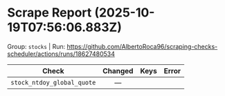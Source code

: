 # Scrape Report (2025-10-19T07:56:06.883Z)

Group: `stocks`  |  Run: https://github.com/AlbertoRoca96/scraping-checks-scheduler/actions/runs/18627480534

| Check | Changed | Keys | Error |
|---|:---:|:--|:--|
| `stock_ntdoy_global_quote` | — |  |  |
